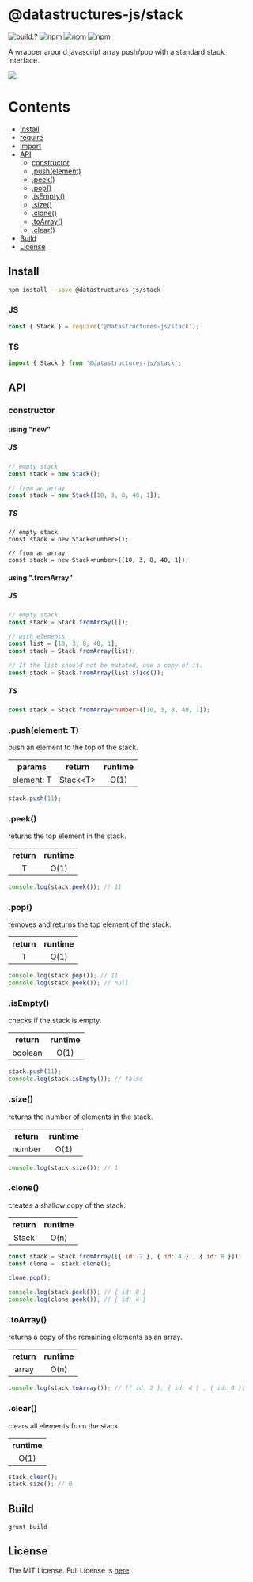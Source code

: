 # @datastructures-js/stack

[![build:?](https://travis-ci.org/datastructures-js/stack.svg?branch=master)](https://travis-ci.org/datastructures-js/stack) 
[![npm](https://img.shields.io/npm/v/@datastructures-js/stack.svg)](https://www.npmjs.com/package/@datastructures-js/stack)
[![npm](https://img.shields.io/npm/dm/@datastructures-js/stack.svg)](https://www.npmjs.com/package/@datastructures-js/stack) [![npm](https://img.shields.io/badge/node-%3E=%206.0-blue.svg)](https://www.npmjs.com/package/@datastructures-js/stack)

A wrapper around javascript array push/pop with a standard stack interface.

<img src="https://user-images.githubusercontent.com/6517308/121813242-859a9700-cc6b-11eb-99c0-49e5bb63005b.jpg">


# Contents
* [Install](#install)
* [require](#require)
* [import](#import)
* [API](#api)
  * [constructor](#constructor)
  * [.push(element)](#pushelement)
  * [.peek()](#peek)
  * [.pop()](#pop)
  * [.isEmpty()](#isempty)
  * [.size()](#size)
  * [.clone()](#clone)
  * [.toArray()](#toarray)
  * [.clear()](#clear)
 * [Build](#build)
 * [License](#license)

## Install

```sh
npm install --save @datastructures-js/stack
```

### JS
```js
const { Stack } = require('@datastructures-js/stack');
```

### TS
```js
import { Stack } from '@datastructures-js/stack';
```

## API

### constructor

#### using "new"

##### JS
```js
// empty stack
const stack = new Stack();

// from an array
const stack = new Stack([10, 3, 8, 40, 1]);
```

##### TS
```TS
// empty stack
const stack = new Stack<number>();

// from an array
const stack = new Stack<number>([10, 3, 8, 40, 1]);
```

#### using ".fromArray"

##### JS
```js
// empty stack
const stack = Stack.fromArray([]);

// with elements
const list = [10, 3, 8, 40, 1];
const stack = Stack.fromArray(list);

// If the list should not be mutated, use a copy of it.
const stack = Stack.fromArray(list.slice());
```

##### TS
```ts
const stack = Stack.fromArray<number>([10, 3, 8, 40, 1]);
```

### .push(element: T)
push an element to the top of the stack.

<table>
  <tr>
    <th align="center">params</th>
    <th align="center">return</th>
    <th align="center">runtime</th>
  </tr>
  <tr>
    <td align="center">element: T</td>
    <td align="center">Stack&lt;T&gt;</td>
    <td align="center">O(1)</td>
  </tr>
</table>

```js
stack.push(11);
```

### .peek()
returns the top element in the stack.

<table>
  <tr>
    <th align="center">return</th>
    <th align="center">runtime</th>
  </tr>
  <tr>
    <td align="center">T</td>
    <td align="center">O(1)</td>
  </tr>
</table>

```js
console.log(stack.peek()); // 11
```

### .pop()
removes and returns the top element of the stack.

<table>
  <tr>
    <th align="center">return</th>
    <th align="center">runtime</th>
  </tr>
  <tr>
    <td align="center">T</td>
    <td align="center">O(1)</td>
  </tr>
</table>

```js
console.log(stack.pop()); // 11
console.log(stack.peek()); // null
```

### .isEmpty()
checks if the stack is empty.

<table>
  <tr>
    <th align="center">return</th>
    <th align="center">runtime</th>
  </tr>
  <tr>
    <td align="center">boolean</td>
    <td align="center">O(1)</td>
  </tr>
</table>

```js
stack.push(11);
console.log(stack.isEmpty()); // false
```

### .size()
returns the number of elements in the stack.

<table>
  <tr>
    <th align="center">return</th>
    <th align="center">runtime</th>
  </tr>
  <tr>
    <td align="center">number</td>
    <td align="center">O(1)</td>
  </tr>
</table>

```js
console.log(stack.size()); // 1
```

### .clone() 
creates a shallow copy of the stack.

<table>
  <tr>
    <th align="center">return</th>
    <th align="center">runtime</th>
  </tr>
  <tr>
    <td align="center">Stack</td>
    <td align="center">O(n)</td>
  </tr>
</table>

```js
const stack = Stack.fromArray([{ id: 2 }, { id: 4 } , { id: 8 }]);
const clone =  stack.clone();

clone.pop();

console.log(stack.peek()); // { id: 8 }
console.log(clone.peek()); // { id: 4 }
```

### .toArray()
returns a copy of the remaining elements as an array.

<table>
  <tr>
    <th align="center">return</th>
    <th align="center">runtime</th>
  </tr>
  <tr>
    <td align="center">array</td>
    <td align="center">O(n)</td>
  </tr>
</table>

```js
console.log(stack.toArray()); // [{ id: 2 }, { id: 4 } , { id: 8 }]
```

### .clear()
clears all elements from the stack.

<table>
  <tr>
    <th align="center">runtime</th>
  </tr>
  <tr>
    <td align="center">O(1)</td>
  </tr>
</table>

```js
stack.clear();
stack.size(); // 0
```

## Build
```
grunt build
```

## License
The MIT License. Full License is [here](https://github.com/datastructures-js/stack/blob/master/LICENSE)
